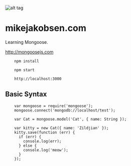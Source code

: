 
![alt tag](http://www.mikejakobsen.com/mike.png)

# mikejakobsen.com

Learning Mongoose.

http://mongoosejs.com

```
	npm install

	npm start

	http://localhost:3000
```

## Basic Syntax

```
	var mongoose = require('mongoose');
	mongoose.connect('mongodb://localhost/test');

	var Cat = mongoose.model('Cat', { name: String });

	var kitty = new Cat({ name: 'Zildjian' });
	kitty.save(function (err) {
	  if (err) {
		console.log(err);
	  } else {
		console.log('meow');
	  }
	});
```
